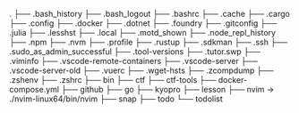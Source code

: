 .
├── .bash_history
├── .bash_logout
├── .bashrc
├── .cache
├── .cargo
├── .config
├── .docker
├── .dotnet
├── .foundry
├── .gitconfig
├── .julia
├── .lesshst
├── .local
├── .motd_shown
├── .node_repl_history
├── .npm
├── .nvm
├── .profile
├── .rustup
├── .sdkman
├── .ssh
├── .sudo_as_admin_successful
├── .tool-versions
├── .tutor.swp
├── .viminfo
├── .vscode-remote-containers
├── .vscode-server
├── .vscode-server-old
├── .vuerc
├── .wget-hsts
├── .zcompdump
├── .zshenv
├── .zshrc
├── bin
├── ctf
├── ctf-tools
├── docker-compose.yml
├── github
├── go
├── kyopro
├── lesson
├── nvim -> ./nvim-linux64/bin/nvim
├── snap
├── todo
└── todolist
